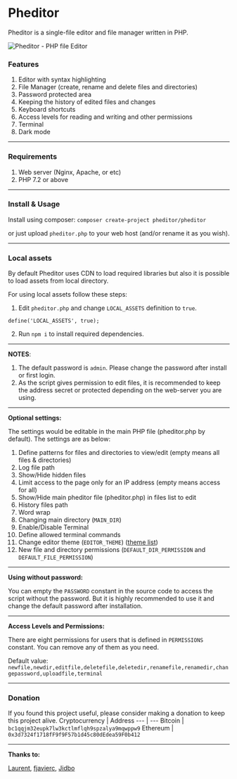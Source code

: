 Pheditor
=======

Pheditor is a single-file editor and file manager written in PHP.

![Pheditor - PHP file Editor](https://pheditor.ir/assets/image/screenrecord-desktop.gif "Pheditor PHP file editor")

### Features
1. Editor with syntax highlighting
2. File Manager (create, rename and delete files and directories)
3. Password protected area
4. Keeping the history of edited files and changes
5. Keyboard shortcuts
6. Access levels for reading and writing and other permissions
7. Terminal
8. Dark mode

---

### Requirements

1. Web server (Nginx, Apache, or etc)
2. PHP 7.2 or above

---

### Install & Usage

Install using composer:
`composer create-project pheditor/pheditor`

or just upload `pheditor.php` to your web host (and/or rename it as you wish).

---

### Local assets

By default Pheditor uses CDN to load required libraries but also it is possible to load assets from local directory.

For using local assets follow these steps:

1. Edit `pheditor.php` and change `LOCAL_ASSETS` definition to `true`.

`define('LOCAL_ASSETS', true);`

2. Run `npm i` to install required dependencies.

---

**NOTES**:
1. The default password is `admin`. Please change the password after install or first login.
2. As the script gives permission to edit files, it is recommended to keep the address secret or protected depending on the web-server you are using.

---

**Optional settings:**

The settings would be editable in the main PHP file (pheditor.php by default).
The settings are as below:
1. Define patterns for files and directories to view/edit (empty means all files & directories)
2. Log file path
3. Show/Hide hidden files
4. Limit access to the page only for an IP address (empty means access for all)
5. Show/Hide main pheditor file (pheditor.php) in files list to edit 
6. History files path
7. Word wrap
8. Changing main directory (`MAIN_DIR`)
9. Enable/Disable Terminal
10. Define allowed terminal commands
11. Change editor theme (`EDITOR_THEME`) ([theme list](https://codemirror.net/demo/theme.html))
12. New file and directory permissions (`DEFAULT_DIR_PERMISSION` and `DEFAULT_FILE_PERMISSION`)

---

**Using without password:**

You can empty the `PASSWORD` constant in the source code to access the script without the password. But it is highly recommended to use it and change the default password after installation.

---

**Access Levels and Permissions:**

There are eight permissions for users that is defined in `PERMISSIONS` constant. You can remove any of them as you need.

Default value: `newfile,newdir,editfile,deletefile,deletedir,renamefile,renamedir,changepassword,uploadfile,terminal`

---

### Donation
If you found this project useful, please consider making a donation to keep this project alive.
Cryptocurrency | Address
--- | ---
Bitcoin | `bc1qqjm32eupk7lw3kctlmflqh9spzalya9mqwppw9`
Ethereum | `0x3d7324f1718fF9f9F57b1d45c80dEdea59F0b412`

---
**Thanks to:**

[Laurent](https://github.com/slolo2000), [fjavierc](https://github.com/fjavierc), [Jidbo](https://github.com/Jidbo)
